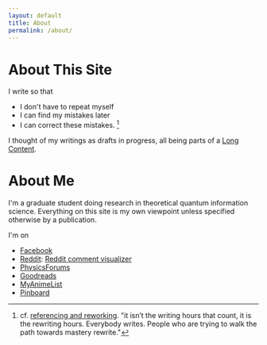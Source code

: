 ```yaml
---
layout: default
title: About
permalink: /about/
---
```


# About This Site

I write so that

- I don't have to repeat myself
- I can find my mistakes later
- I can correct these mistakes.  [^1]

I thought of my writings as drafts in progress, all being parts of a [Long Content](http://www.gwern.net/About#long-content).

# About Me

I'm a graduate student doing research in theoretical quantum information science. Everything on this site is my own viewpoint unless specified otherwise by a publication. 

I'm on

* [Facebook](https://www.facebook.com/ninnattom.dangniam)
* [Reddit](https://www.reddit.com/user/WhataBeautifulPodunk/): [Reddit comment visualizer](http://www.roadtolarissa.com/javascript/reddit-comment-visualizer/)
* [PhysicsForums](https://www.physicsforums.com/members/truecrimson.187431/)
* [Goodreads](https://www.goodreads.com/user/show/7160064-tom)
* [MyAnimeList](http://myanimelist.net/profile/Truecrimson)
* [Pinboard](https://pinboard.in/u:ninnat)

[^1]: cf. [referencing and reworking](http://www.ribbonfarm.com/2011/08/19/the-calculus-of-grit/). "it isn’t the writing hours that count, it is the rewriting hours. Everybody writes. People who are trying to walk the path towards mastery rewrite."
